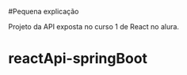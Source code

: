 #Pequena explicação

Projeto da API exposta no curso 1 de React no alura.  	

# reactApi-springBoot
